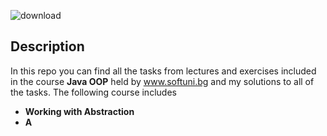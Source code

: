 ![download](https://user-images.githubusercontent.com/120650256/208385967-841e4379-1de7-4309-8cc5-3e7b546d613c.jpeg)

## __**Description**__

In this repo you can find all the tasks from lectures and exercises included in the course __Java OOP__ held by www.softuni.bg and my solutions to all of the tasks. The following course includes






- __Working with Abstraction__
- __A__
